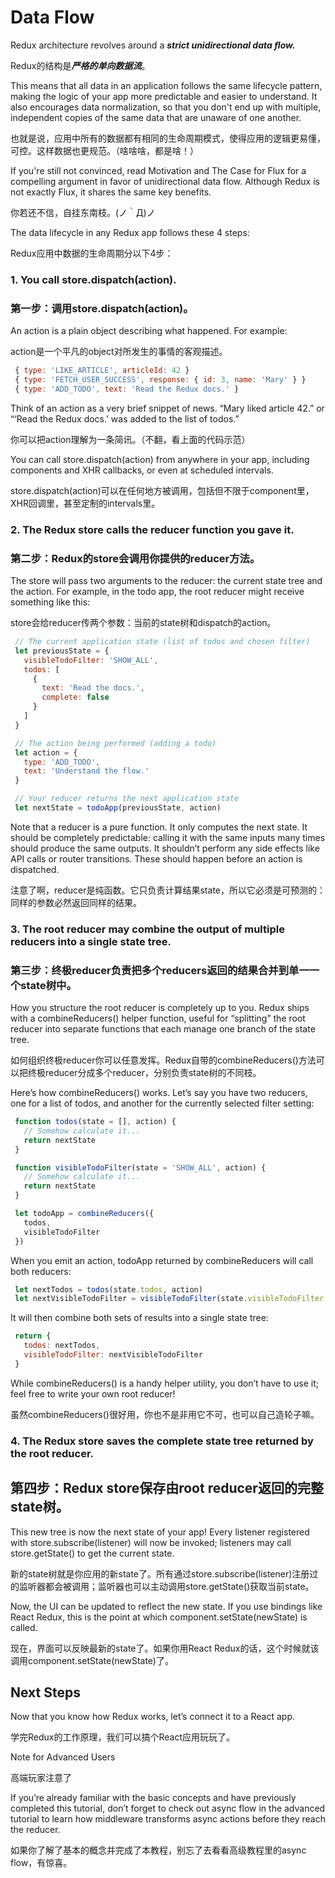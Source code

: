 # Data Flow
Redux architecture revolves around a ***strict unidirectional data flow.***

Redux的结构是***严格的单向数据流***。

This means that all data in an application follows the same lifecycle pattern, making the logic of your app more predictable and easier to understand. It also encourages data normalization, so that you don't end up with multiple, independent copies of the same data that are unaware of one another.

也就是说，应用中所有的数据都有相同的生命周期模式，使得应用的逻辑更易懂，可控。这样数据也更规范。（啥啥啥，都是啥！）

If you're still not convinced, read Motivation and The Case for Flux for a compelling argument in favor of unidirectional data flow. Although Redux is not exactly Flux, it shares the same key benefits.

你若还不信，自挂东南枝。(ノ｀Д)ノ

The data lifecycle in any Redux app follows these 4 steps:

Redux应用中数据的生命周期分以下4步：

### 1. You call store.dispatch(action).

### 第一步：调用store.dispatch(action)。

An action is a plain object describing what happened. For example:

action是一个平凡的object对所发生的事情的客观描述。

```JavaScript
 { type: 'LIKE_ARTICLE', articleId: 42 }
 { type: 'FETCH_USER_SUCCESS', response: { id: 3, name: 'Mary' } }
 { type: 'ADD_TODO', text: 'Read the Redux docs.' }
```

Think of an action as a very brief snippet of news. “Mary liked article 42.” or “‘Read the Redux docs.’ was added to the list of todos.”

你可以把action理解为一条简讯。（不翻，看上面的代码示范）

You can call store.dispatch(action) from anywhere in your app, including components and XHR callbacks, or even at scheduled intervals.

store.dispatch(action)可以在任何地方被调用，包括但不限于component里，XHR回调里，甚至定制的intervals里。

### 2. The Redux store calls the reducer function you gave it.

### 第二步：Redux的store会调用你提供的reducer方法。

The store will pass two arguments to the reducer: the current state tree and the action. For example, in the todo app, the root reducer might receive something like this:

store会给reducer传两个参数：当前的state树和dispatch的action。

```JavaScript
 // The current application state (list of todos and chosen filter)
 let previousState = {
   visibleTodoFilter: 'SHOW_ALL',
   todos: [
     {
       text: 'Read the docs.',
       complete: false
     }
   ]
 }

 // The action being performed (adding a todo)
 let action = {
   type: 'ADD_TODO',
   text: 'Understand the flow.'
 }

 // Your reducer returns the next application state
 let nextState = todoApp(previousState, action)
```

Note that a reducer is a pure function. It only computes the next state. It should be completely predictable: calling it with the same inputs many times should produce the same outputs. It shouldn’t perform any side effects like API calls or router transitions. These should happen before an action is dispatched.

注意了啊，reducer是纯函数。它只负责计算结果state，所以它必须是可预测的：同样的参数必然返回同样的结果。

### 3. The root reducer may combine the output of multiple reducers into a single state tree.

### 第三步：终极reducer负责把多个reducers返回的结果合并到单一一个state树中。

How you structure the root reducer is completely up to you. Redux ships with a combineReducers() helper function, useful for “splitting” the root reducer into separate functions that each manage one branch of the state tree.

如何组织终极reducer你可以任意发挥。Redux自带的combineReducers()方法可以把终极reducer分成多个reducer，分别负责state树的不同枝。

Here’s how combineReducers() works. Let’s say you have two reducers, one for a list of todos, and another for the currently selected filter setting:

```JavaScript
 function todos(state = [], action) {
   // Somehow calculate it...
   return nextState
 }

 function visibleTodoFilter(state = 'SHOW_ALL', action) {
   // Somehow calculate it...
   return nextState
 }

 let todoApp = combineReducers({
   todos,
   visibleTodoFilter
 })
```

When you emit an action, todoApp returned by combineReducers will call both reducers:

```JavaScript
 let nextTodos = todos(state.todos, action)
 let nextVisibleTodoFilter = visibleTodoFilter(state.visibleTodoFilter, action)
```

It will then combine both sets of results into a single state tree:

```JavaScript
 return {
   todos: nextTodos,
   visibleTodoFilter: nextVisibleTodoFilter
 }
```

While combineReducers() is a handy helper utility, you don’t have to use it; feel free to write your own root reducer!

虽然combineReducers()很好用，你也不是非用它不可，也可以自己造轮子嘛。

### 4. The Redux store saves the complete state tree returned by the root reducer.

## 第四步：Redux store保存由root reducer返回的完整state树。

This new tree is now the next state of your app! Every listener registered with store.subscribe(listener) will now be invoked; listeners may call store.getState() to get the current state.

新的state树就是你应用的新state了。所有通过store.subscribe(listener)注册过的监听器都会被调用；监听器也可以主动调用store.getState()获取当前state。

Now, the UI can be updated to reflect the new state. If you use bindings like React Redux, this is the point at which component.setState(newState) is called.

现在，界面可以反映最新的state了。如果你用React Redux的话，这个时候就该调用component.setState(newState)了。

## Next Steps

Now that you know how Redux works, let’s connect it to a React app.

学完Redux的工作原理，我们可以搞个React应用玩玩了。

Note for Advanced Users

高端玩家注意了

If you’re already familiar with the basic concepts and have previously completed this tutorial, don’t forget to check out async flow in the advanced tutorial to learn how middleware transforms async actions before they reach the reducer.

如果你了解了基本的概念并完成了本教程，别忘了去看看高级教程里的async flow，有惊喜。
